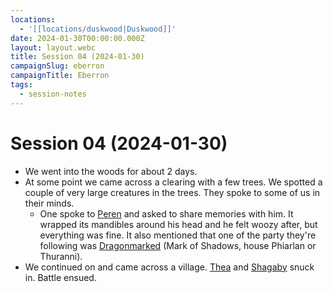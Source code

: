 ```yaml
---
locations:
  - '[[locations/duskwood|Duskwood]]'
date: 2024-01-30T00:00:00.000Z
layout: layout.webc
title: Session 04 (2024-01-30)
campaignSlug: eberron
campaignTitle: Eberron
tags:
  - session-notes
---
```

# Session 04 (2024-01-30)

- We went into the woods for about 2 days.
- At some point we came across a clearing with a few trees. We spotted a couple of very large creatures in the trees. They spoke to some of us in their minds.
	- One spoke to [Peren](pcs/peren-ngintaku.md) and asked to share memories with him. It wrapped its mandibles around his head and he felt woozy after, but everything was fine. It also mentioned that one of the party they're following was [Dragonmarked](other/dragonmarks.md) (Mark of Shadows, house Phiarlan or Thuranni).
- We continued on and came across a village. [Thea](pcs/thea.md) and [Shagaby](pcs/shagaby.md) snuck in. Battle ensued.
